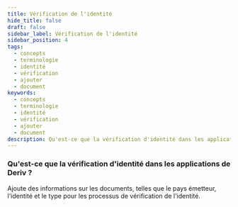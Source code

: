 ```yaml
---
title: Vérification de l'identité
hide_title: false
draft: false
sidebar_label: Vérification de l'identité
sidebar_position: 4
tags:
  - concepts
  - terminologie
  - identité
  - vérification
  - ajouter
  - document
keywords:
  - concepts
  - terminologie
  - identité
  - vérification
  - ajouter
  - document
description: Qu'est-ce que la vérification d'identité dans les applications de Deriv ?
---
```


### Qu'est-ce que la vérification d'identité dans les applications de Deriv ?

Ajoute des informations sur les documents, telles que le pays émetteur, l'identité et le type pour les processus de vérification de l'identité.
